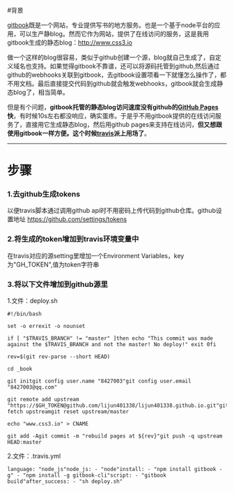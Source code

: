 #背景

[gitbook](https://www.gitbook.com/)既是一个网站，专业提供写书的地方服务。也是一个基于node平台的应用，可以生产静blog。然而它作为网站，提供了在线访问的服务，这是我用gitbook生成的静态blog：http://www.css3.io

做一个这样的blog很容易，类似于github创建一个源，blog就自己生成了，自定义域名也支持。如果觉得gitbook不靠谱，还可以将源码托管到github,然后通过github的webhooks关联到gitbook，去gitbook设置项看一下就懂怎么操作了，都不用文档。最后直接提交代码到github就会触发webhooks，gitbook就会生成静态blog了，相当简单。

但是有个问题，**gitbook托管的静态blog访问速度没有github的[GitHub Pages](https://pages.github.com/)快**，有时候10s左右都没响应，确实蛋疼。于是乎不用gitbook提供的在线访问服务了，直接用它生成静态blog，然后用github pages来支持在线访问，**但又想跟使用gitbook一样方便。这个时候[travis](https://travis-ci.org/)派上用场了**。

---

# 步骤
### 1.去github生成tokens

以便travis脚本通过调用github api时不用密码上传代码到github仓库。github设置地址
https://github.com/settings/tokens

### 2.将生成的token增加到travis环境变量中
在travis对应的源setting里增加一个Environment Variables，key为"GH_TOKEN",值为token字符串

### 3.将以下文件增加到github源里

1.文件：deploy.sh

```shell
#!/bin/bash

set -o errexit -o nounset

if [ "$TRAVIS_BRANCH" != "master" ]then echo "This commit was made against the $TRAVIS_BRANCH and not the master! No deploy!" exit 0fi

rev=$(git rev-parse --short HEAD)

cd _book

git initgit config user.name "8427003"git config user.email "8427003@qq.com"

git remote add upstream "https://$GH_TOKEN@github.com/lijun401338/lijun401338.github.io.git"git fetch upstreamgit reset upstream/master

echo "www.css3.io" > CNAME

git add -Agit commit -m "rebuild pages at ${rev}"git push -q upstream HEAD:master

```


2.文件：.travis.yml

```
language: "node_js"node_js: - "node"install: - "npm install gitbook -g" - "npm install -g gitbook-cli"script: - "gitbook build"after_success: - "sh deploy.sh"

```